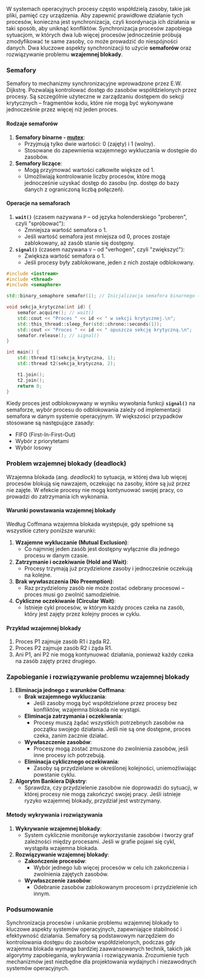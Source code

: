 W systemach operacyjnych procesy często współdzielą zasoby, takie jak pliki, pamięć czy urządzenia. Aby zapewnić prawidłowe działanie tych procesów, konieczna jest synchronizacja, czyli koordynacja ich działania w taki sposób, aby uniknąć konfliktów. Synchronizacja procesów zapobiega sytuacjom, w których dwa lub więcej procesów jednocześnie próbują zmodyfikować te same zasoby, co może prowadzić do niespójności danych. Dwa kluczowe aspekty synchronizacji to użycie **semaforów** oraz rozwiązywanie problemu **wzajemnej blokady**.

### **Semafory**
Semafory to mechanizmy synchronizacyjne wprowadzone przez E.W. Dijkstrę. Pozwalają kontrolować dostęp do zasobów współdzielonych przez procesy. Są szczególnie użyteczne w zarządzaniu dostępem do sekcji krytycznych – fragmentów kodu, które nie mogą być wykonywane jednocześnie przez więcej niż jeden proces.

#### **Rodzaje semaforów**
1. **Semafory binarne - [mutex](https://stackoverflow.com/questions/34524/what-is-a-mutex)**:
    - Przyjmują tylko dwie wartości: 0 (zajęty) i 1 (wolny).
    - Stosowane do zapewnienia wzajemnego wykluczania w dostępie do zasobów.
2. **Semafory liczące**:
    - Mogą przyjmować wartości całkowite większe od 1.
    - Umożliwiają kontrolowanie liczby procesów, które mogą jednocześnie uzyskać dostęp do zasobu (np. dostęp do bazy danych z ograniczoną liczbą połączeń).

#### **Operacje na semaforach**
1. **`wait()`** (czasem nazywana `P` – od języka holenderskiego "proberen", czyli "spróbować"):
    - Zmniejsza wartość semafora o 1.
    - Jeśli wartość semafora jest mniejsza od 0, proces zostaje zablokowany, aż zasób stanie się dostępny.
2. **`signal()`** (czasem nazywana `V` – od "verhogen", czyli "zwiększyć"):
    - Zwiększa wartość semafora o 1.
    - Jeśli procesy były zablokowane, jeden z nich zostaje odblokowany.

```cpp
#include <iostream>
#include <thread>
#include <semaphore>

std::binary_semaphore semafor(1); // Inicjalizacja semafora binarnego (1 oznacza wolny zasób)

void sekcja_krytyczna(int id) {
    semafor.acquire(); // wait()
    std::cout << "Proces " << id << " w sekcji krytycznej.\n";
    std::this_thread::sleep_for(std::chrono::seconds(1));
    std::cout << "Proces " << id << " opuszcza sekcję krytyczną.\n";
    semafor.release(); // signal()
}

int main() {
    std::thread t1(sekcja_krytyczna, 1);
    std::thread t2(sekcja_krytyczna, 2);

    t1.join();
    t2.join();
    return 0;
}
```

Kiedy proces jest odblokowywany w wyniku wywołania funkcji **`signal()`** na semaforze, wybór procesu do odblokowania zależy od implementacji semafora w danym systemie operacyjnym. W większości przypadków stosowane są następujące zasady:
- FIFO (First-In-First-Out)
- Wybór z priorytetami
- Wybór losowy

### **Problem wzajemnej blokady (deadlock)**

Wzajemna blokada (ang. _deadlock_) to sytuacja, w której dwa lub więcej procesów blokują się nawzajem, oczekując na zasoby, które są już przez nie zajęte. W efekcie procesy nie mogą kontynuować swojej pracy, co prowadzi do zatrzymania ich wykonania.

#### **Warunki powstawania wzajemnej blokady**
Według Coffmana wzajemna blokada występuje, gdy spełnione są wszystkie cztery poniższe warunki:
1. **Wzajemne wykluczanie (Mutual Exclusion)**:
    - Co najmniej jeden zasób jest dostępny wyłącznie dla jednego procesu w danym czasie.
2. **Zatrzymanie i oczekiwanie (Hold and Wait)**:
    - Procesy trzymają już przydzielone zasoby i jednocześnie oczekują na kolejne.
3. **Brak wywłaszczenia (No Preemption)**:
    - Raz przydzielony zasób nie może zostać odebrany procesowi – proces musi go zwolnić samodzielnie.
4. **Cykliczne oczekiwanie (Circular Wait)**:
    - Istnieje cykl procesów, w którym każdy proces czeka na zasób, który jest zajęty przez kolejny proces w cyklu.

#### **Przykład wzajemnej blokady**
1. Proces P1 zajmuje zasób R1 i żąda R2.
2. Proces P2 zajmuje zasób R2 i żąda R1.
3. Ani P1, ani P2 nie mogą kontynuować działania, ponieważ każdy czeka na zasób zajęty przez drugiego.

### **Zapobieganie i rozwiązywanie problemu wzajemnej blokady**
1. **Eliminacja jednego z warunków Coffmana**:
    - **Brak wzajemnego wykluczania**:
        - Jeśli zasoby mogą być współdzielone przez procesy bez konfliktów, wzajemna blokada nie wystąpi.
    - **Eliminacja zatrzymania i oczekiwania**:
        - Procesy muszą żądać wszystkich potrzebnych zasobów na początku swojego działania. Jeśli nie są one dostępne, proces czeka, zanim zacznie działać.
    - **Wywłaszczenie zasobów**:
        - Procesy mogą zostać zmuszone do zwolnienia zasobów, jeśli inne procesy ich potrzebują.
    - **Eliminacja cyklicznego oczekiwania**:
        - Zasoby są przydzielane w określonej kolejności, uniemożliwiając powstanie cyklu.
2. **Algorytm Bankiera Dijkstry**:
    - Sprawdza, czy przydzielenie zasobów nie doprowadzi do sytuacji, w której procesy nie mogą zakończyć swojej pracy. Jeśli istnieje ryzyko wzajemnej blokady, przydział jest wstrzymany.

#### **Metody wykrywania i rozwiązywania**
1. **Wykrywanie wzajemnej blokady**:
    - System cyklicznie monitoruje wykorzystanie zasobów i tworzy graf zależności między procesami. Jeśli w grafie pojawi się cykl, wystąpiła wzajemna blokada.
2. **Rozwiązywanie wzajemnej blokady**:
    - **Zakończenie procesów**:
        - Wybór jednego lub więcej procesów w celu ich zakończenia i zwolnienia zajętych zasobów.
    - **Wywłaszczenie zasobów**:
        - Odebranie zasobów zablokowanym procesom i przydzielenie ich innym.

### **Podsumowanie**
Synchronizacja procesów i unikanie problemu wzajemnej blokady to kluczowe aspekty systemów operacyjnych, zapewniające stabilność i efektywność działania. Semafory są podstawowym narzędziem do kontrolowania dostępu do zasobów współdzielonych, podczas gdy wzajemna blokada wymaga bardziej zaawansowanych technik, takich jak algorytmy zapobiegania, wykrywania i rozwiązywania. Zrozumienie tych mechanizmów jest niezbędne dla projektowania wydajnych i niezawodnych systemów operacyjnych.